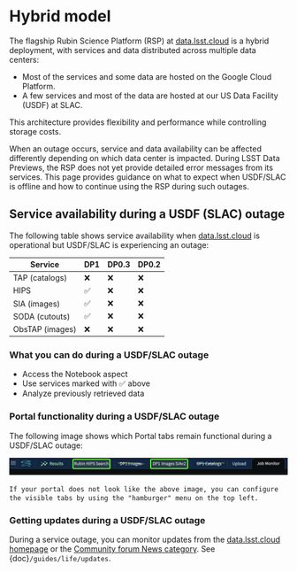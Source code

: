 # Hybrid model

The flagship Rubin Science Platform (RSP) at [data.lsst.cloud](https://data.lsst.cloud) is a hybrid deployment, with services and data distributed across multiple data centers:

- Most of the services and some data are hosted on the Google Cloud Platform.
- A few services and most of the data are hosted at our US Data Facility (USDF) at SLAC.

This architecture provides flexibility and performance while controlling storage costs.

When an outage occurs, service and data availability can be affected differently depending on which data center is impacted.
During LSST Data Previews, the RSP does not yet provide detailed error messages from its services.
This page provides guidance on what to expect when USDF/SLAC is offline and how to continue using the RSP during such outages.

## Service availability during a USDF (SLAC) outage

The following table shows service availability when [data.lsst.cloud](https://data.lsst.cloud) is operational but USDF/SLAC is experiencing an outage:

| Service         | DP1 | DP0.3 | DP0.2 |
| --------------- | --- | ----- | ----- |
| TAP (catalogs)  | ❌  | ❌    | ❌    |
| HIPS            | ✅  | ❌    | ❌    |
| SIA (images)    | ✅  | ❌    | ❌    |
| SODA (cutouts)  | ✅  | ❌    | ❌    |
| ObsTAP (images) | ❌  | ❌    | ❌    |

### What you can do during a USDF/SLAC outage

- Access the Notebook aspect
- Use services marked with ✅ above
- Analyze previously retrieved data

### Portal functionality during a USDF/SLAC outage

The following image shows which Portal tabs remain functional during a USDF/SLAC outage:

![Working portal tabs](images/portal-slac-outage.png)

```{tip}
If your portal does not look like the above image, you can configure the visible tabs by using the "hamburger" menu on the top left.
```

### Getting updates during a USDF/SLAC outage

During a service outage, you can monitor updates from the [data.lsst.cloud homepage](https://data.lsst.cloud) or the [Community forum News category](https://community.lsst.org/c/news/data-services/64). See {doc}`/guides/life/updates`.
